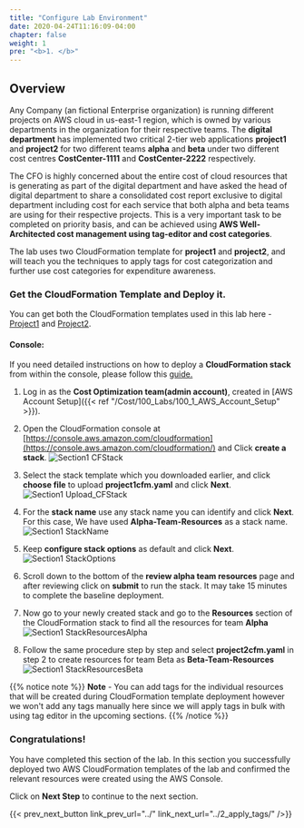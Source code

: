 ```yaml
---
title: "Configure Lab Environment"
date: 2020-04-24T11:16:09-04:00
chapter: false
weight: 1
pre: "<b>1. </b>"
---
```

## Overview
Any Company (an fictional Enterprise organization) is running different projects on AWS cloud in us-east-1 region, 
which is owned by various departments in the organization for their respective teams. 
The **digital department** has implemented two critical 2-tier web applications **project1** and **project2** 
for two different teams **alpha** and **beta** under two different cost centres **CostCenter-1111** and **CostCenter-2222** respectively.

The CFO is highly concerned about the entire cost of cloud resources that is generating 
as part of the digital department and have asked the head of digital department to share 
a consolidated cost report exclusive to digital department including cost for each service
that both alpha and beta teams are using for their respective projects. This is a very 
important task to be completed on priority basis, and can be achieved using 
**AWS Well-Architected cost management using tag-editor and cost categories**.

The lab uses two CloudFormation template for **project1** and **project2**, and
will teach you the techniques to apply tags for cost categorization and
further use cost categories for expenditure awareness.

### Get the CloudFormation Template and Deploy it.
You can get both the CloudFormation templates used in this lab here - [Project1](/Cost/200_Cost_Category/Code/Project1cfm.yml "Section2 CFTemplate1") and [Project2](/Cost/200_Cost_Category/Code/Project2cfm.yml "Section2 CFTemplate2").

#### Console:
If you need detailed instructions on how to deploy a **CloudFormation stack** from within the console, please follow this
[guide.](https://docs.aws.amazon.com/AWSCloudFormation/latest/UserGuide/cfn-console-create-stack.html)

1. Log in as the **Cost Optimization team(admin account)**, created in [AWS Account Setup]({{< ref "/Cost/100_Labs/100_1_AWS_Account_Setup" >}}).

2. Open the CloudFormation console at
    [https://console.aws.amazon.com/cloudformation](https://console.aws.amazon.com/cloudformation/)
    and Click **create a stack**. 
 ![Section1 CFStack](/Cost/200_Cost_Category/Images/section1/createStackLandingPage.png)

3. Select the stack template which you downloaded earlier, and click
    **choose file** to upload **project1cfm.yaml** and click **Next**.
 ![Section1 Upload_CFStack](/Cost/200_Cost_Category/Images/section1/createStackTeamAlpha.png)

4. For the **stack name** use any stack name you can identify and click
    **Next**. For this case, We have used **Alpha-Team-Resources** as a stack
    name.
 ![Section1 StackName](/Cost/200_Cost_Category/Images/section1/specifyStackDetailsTeamAlpha.png)

5. Keep **configure stack options** as default and click **Next**.
 ![Section1 StackOptions](/Cost/200_Cost_Category/Images/section1/configureStackOptionsTeamAlpha.png)

6. Scroll down to the bottom of the **review alpha team resources**
    page and after reviewing click on **submit** to run the stack. It
    may take 15 minutes to complete the baseline deployment.


7. Now go to your newly created stack and go to the **Resources**
    section of the CloudFormation stack to find all the resources for
    team **Alpha**
 ![Section1 StackResourcesAlpha](/Cost/200_Cost_Category/Images/section1/resourcesTeamAlpha.png)

8. Follow the same procedure step by step and select
    **project2cfm.yaml** in step 2 to create resources for team Beta as
    **Beta-Team-Resources**
 ![Section1 StackResourcesBeta](/Cost/200_Cost_Category/Images/section1/resourcesTeamBeta.png)

{{% notice note %}}
**Note** - You can add tags for the individual resources that will be
created during CloudFormation template deployment however we won\'t add
any tags manually here since we will apply tags in bulk with using tag
editor in the upcoming sections.
{{% /notice %}}

### Congratulations!

You have completed this section of the lab. In this section you
successfully deployed two AWS CloudFormation templates of the lab and
confirmed the relevant resources were created using the AWS Console.

Click on **Next Step** to continue to the next section.

{{< prev_next_button link_prev_url="../" link_next_url="../2_apply_tags/" />}}

